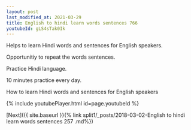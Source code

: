 ```yaml
---
layout: post
last_modified_at: 2021-03-29
title: English to hindi learn words sentences 766 
youtubeId: gLS4sTak0Ik
---
```

 
 
Helps to learn Hindi words and sentences for English speakers.

Opportunitiy to repeat the words sentences. 

Practice Hindi language. 
 
10 minutes practice every day. 
 
How to learn Hindi words and sentences for English speakers 
 
{% include youtubePlayer.html id=page.youtubeId %}
 
 
[Next]({{ site.baseurl }}{% link  split1/_posts/2018-03-02-English to hindi learn words sentences 257 .md%})
 
